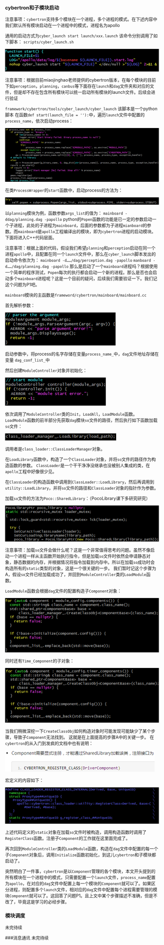 ### cybertron和子模块启动
注意事项：`cybertron`支持多个模块在一个进程，多个进程的模式。在下述内容中我们默认所有模块启动在一个进程中的模式，进程名为apollo

通用的启动方式为`cyber_launch start launch/xxx.launch`
该命令分别调用了如下脚本：
`scripts/cyber_launch.sh`

![](images/cybertron/cyber_launch.png)
 
注意事项：根据目前miaojinghao老师提供的cybertron版本，在每个模块的目前下如`perception`，`planning`，`canbus`等下面存在`launch`和`dag`文件夹和对应的文件，但是却不存在包含所有模块可以统一启动所有模块的launch文件。后续会进行验证

`framework/cybertron/tools/cyber_launch/cyber_launch`
该脚本是一个python脚本
在函数`def start(launch_file = ''):`中，遍历`launch`文件中配置的`process_name`，依次启动process：

![](images/cybertron/cyber_launch_2.png)
 

在类`ProcessWrapper`的`start`函数中，启动process的方法为：

![](images/cybertron/cyber_launch_3.png) 
 
以`planning`模块为例，函数参数`args_list`的值为：
`mainboard -ddag/planning.dag -papollo`
python的`Popen`函数的功能是已一定的参数启动一个子进程，此处的子进程为`mainboard`，后面的参数都为子进程`mianboard`的参数。而`mainboard`是`apollo`工程编译出的模块，即为`cybertron`进程的启动模块。下面将进入C++代码层面。

注意事项：根据上面的代码，假设我们希望`planning`和`perception`启动在同一个进程`apollo`中，且配置在同一个`launch`文件中，那么在`cyber_launch`脚本发出的启动命令依次为：
`mainboard -d……/dag/perception.dag -papollo`
`manboard -d……/dag/planning.dag -papollo`
那么是启动了一个`mainboard`进程吗？根据使用一个简单的程序测试，`Popen`每次的执行都会启动一个新的进程。那么是否也会启动多个`mainboard`进程呢？这是一个目前的疑问，后续我们需要验证一下。我们记这个问题为P1吧。

`mainboard`模块的主函数是`frameword/cybertron/mainboard/mainboard.cc`

首先解析参数：

![](images/cybertron/mainboard_1.png) 
 
启动参数中，将process的名字存储在变量`process_name_`中，`dag`文件地址存储在变量
`dag_conf_list_`中

然后创建`ModuleController`对象并初始化：

![](images/cybertron/mainboard_2.png) 
 
依次调用了`ModuleController`类的`Init`，`LoadAll`，`LoadModule`函数。
`LoadModule`函数的前半部分先获取`dag`模块`so`文件的路径，然后执行如下函数加载`so`文件：

![](images/cybertron/module_controller_1.png) 
 
调用者是`class_loader::ClassLoaderManager`对象。

在`LoadLibrary`函数中，构造了一个`ClassLoader`对象，并将`so`文件的路径作为构造函数的参数。
`ClassLoader`是一个干干净净没继承也没被别人集成的类，在`apollo`工程中好像很少见。

在`ClassLoader`的构造函数中调用到`ClassLoader::LoadLibrary`，然后再调用到`utility::LoadLibrary`，并将`so`文件的路径和`ClassLoader`对象的指针作为参数。

加载`so`文件的方法为`Poco::SharedLibrary`：（PocoLibrary课下多研究研究）

![](images/cybertron/utility-load_library_1.png) 
 
注意事项：加载`so`文件会做什么呢？这是一个非常值得思考的问题。虽然不像启动一个进程一样从主函数开始执行指令，但是加载`so`文件时依然会申请静态对象，静态数据的内存，并根据情况将指令加载到内存中。所以在加载`so`成功时会构造所有的`static`类型的对象，这是一个很关键的一步。
我们暂时记这个步骤为A，假设`so`文件已经加载成功了，并回到`ModuleController`类的`LoadModule`函数。

`LoadModule`函数会根据`dag`文件的配置构造子`Component`对象：

![](images/cybertron/module_controller_2.png) 
 
同时还有`Time_Component`的子对象：

![](images/cybertron/module_controller_3.png) 

当我们稍微深挖一下`CreateClassObj`如何构造对象时可能发现可能缺少了某个步骤，导致子`Component`无法找到。
这就是在上面提高的步骤A中的关键一步。
在`cybertron`的从入门到发疯的文档中也有说明：

![](images/cybertron/cybertron_tips_1.png) 
 
宏定义的内容如下：

![](images/cybertron/classloader_register.png) 
 
上述代码定义的`static`对象在加载`so`文件时被构造，调用构造函数时调用了`RegisterClass`函数。注册子`Component`的工作就在这里面完成了。

再次回到`ModuleController`类的`LoadModule`函数，构造在`dag`文件中配置的每一个子`Component`对象后，调用`Initialize`函数初始化，到这儿`cybertron`和子模块都启动了。

突然明白了一件事，`cybertron`是以`Component`管理的各个模块，本文开头提到的所有模块在一个进程中的模式，只需要配置一个`launch`文件，`process_name`配置为`apollo`，在对应的`dag`文件中配置上每一个模块的`Component`就可以了。如果区分进程，则配置多个`launch`文件，相对应的`dag`文件中配置每个进程需要管理的模块`Component`就可以了。这回答了问题P1。且上文中某个步骤描述不准确，但是不改了，毕竟这是学习的必经步骤。


### 模块调度
未完待续

###消息通讯
未完待续

